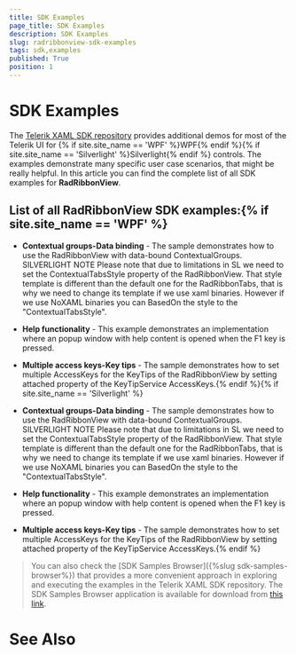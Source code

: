 ```yaml
---
title: SDK Examples
page_title: SDK Examples
description: SDK Examples
slug: radribbonview-sdk-examples
tags: sdk,examples
published: True
position: 1
---
```


# SDK Examples



The [Telerik XAML SDK repository](https://github.com/telerik/xaml-sdk/tree/master/) provides additional demos for most of the Telerik UI for {% if site.site_name == 'WPF' %}WPF{% endif %}{% if site.site_name == 'Silverlight' %}Silverlight{% endif %} controls. The examples demonstrate many specific user case scenarios, that might be really helpful. In this article you can find the complete list of all SDK examples for __RadRibbonView__.

## List of all RadRibbonView SDK examples:{% if site.site_name == 'WPF' %}

* __Contextual groups-Data binding__ - The sample demonstrates how to use the RadRibbonView with data-bound ContextualGroups. SILVERLIGHT NOTE Please note that due to limitations in SL we need to set the ContextualTabsStyle property of the RadRibbonView. That style template is different than the default one for the RadRibbonTabs, that is why we need to change its template if we use xaml binaries. However if we use NoXAML binaries you can BasedOn the style to the "ContextualTabsStyle". 

* __Help functionality__ - This example demonstrates an implementation where an popup window with help content is opened when the F1 key is pressed. 

* __Multiple access keys-Key tips__ - The sample demonstrates how to set multiple AccessKeys for the KeyTips of the RadRibbonView by setting attached property of the KeyTipService AccessKeys.{% endif %}{% if site.site_name == 'Silverlight' %}

* __Contextual groups-Data binding__ - The sample demonstrates how to use the RadRibbonView with data-bound ContextualGroups. SILVERLIGHT NOTE Please note that due to limitations in SL we need to set the ContextualTabsStyle property of the RadRibbonView. That style template is different than the default one for the RadRibbonTabs, that is why we need to change its template if we use xaml binaries. However if we use NoXAML binaries you can BasedOn the style to the "ContextualTabsStyle". 

* __Help functionality__ - This example demonstrates an implementation where an popup window with help content is opened when the F1 key is pressed. 

* __Multiple access keys-Key tips__ - The sample demonstrates how to set multiple AccessKeys for the KeyTips of the RadRibbonView by setting attached property of the KeyTipService AccessKeys.{% endif %}

>You can also check the [SDK Samples Browser]({%slug sdk-samples-browser%}) that provides a more convenient approach in exploring and executing the examples in the Telerik XAML SDK repository. The SDK Samples Browser application is available for download from [this link](http://demos.telerik.com/xaml-sdkbrowser/).

# See Also
